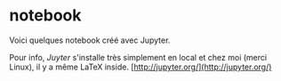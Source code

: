 # notebook
Voici quelques notebook créé avec Jupyter.

Pour info, *Juyter* s'installe très simplement en local et chez moi (merci Linux), il y a même LaTeX inside.
[http://jupyter.org/](http://jupyter.org/)

